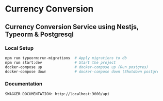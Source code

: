 # Currency Conversion

## Currency Conversion Service using Nestjs, Typeorm & Postgresql

### Local Setup

```sh
npm run typeorm:run-migrations  # Apply migrations to db
npm run start:dev               # Start the project
docker-compose up               # docker-compose up (Run postgres)
docker-compose down             # docker-compose down (Shutdown postgres)
```

### Documentation

```sh
SWAGGER DOCUMENTATION: http://localhost:3000/api
```
